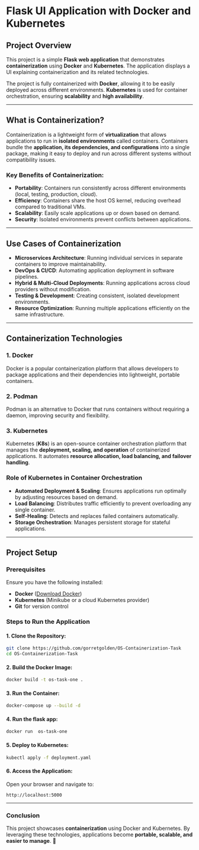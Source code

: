 # Flask UI Application with Docker and Kubernetes

## Project Overview

This project is a simple **Flask web application** that demonstrates **containerization** using **Docker** and **Kubernetes**. The application displays a UI explaining containerization and its related technologies.

The project is fully containerized with **Docker**, allowing it to be easily deployed across different environments. **Kubernetes** is used for container orchestration, ensuring **scalability** and **high availability**.

---

## What is Containerization?

Containerization is a lightweight form of **virtualization** that allows applications to run in **isolated environments** called containers. Containers bundle the **application, its dependencies, and configurations** into a single package, making it easy to deploy and run across different systems without compatibility issues.

### **Key Benefits of Containerization:**

- **Portability**: Containers run consistently across different environments (local, testing, production, cloud).
- **Efficiency**: Containers share the host OS kernel, reducing overhead compared to traditional VMs.
- **Scalability**: Easily scale applications up or down based on demand.
- **Security**: Isolated environments prevent conflicts between applications.

---

## Use Cases of Containerization

- **Microservices Architecture**: Running individual services in separate containers to improve maintainability.
- **DevOps & CI/CD**: Automating application deployment in software pipelines.
- **Hybrid & Multi-Cloud Deployments**: Running applications across cloud providers without modification.
- **Testing & Development**: Creating consistent, isolated development environments.
- **Resource Optimization**: Running multiple applications efficiently on the same infrastructure.

---

## Containerization Technologies

### **1. Docker**
Docker is a popular containerization platform that allows developers to package applications and their dependencies into lightweight, portable containers.

### **2. Podman**
Podman is an alternative to Docker that runs containers without requiring a daemon, improving security and flexibility.

### **3. Kubernetes**
Kubernetes (**K8s**) is an open-source container orchestration platform that manages the **deployment, scaling, and operation** of containerized applications. It automates **resource allocation, load balancing, and failover handling**.

### **Role of Kubernetes in Container Orchestration**

- **Automated Deployment & Scaling**: Ensures applications run optimally by adjusting resources based on demand.
- **Load Balancing**: Distributes traffic efficiently to prevent overloading any single container.
- **Self-Healing**: Detects and replaces failed containers automatically.
- **Storage Orchestration**: Manages persistent storage for stateful applications.

---

## Project Setup

### **Prerequisites**

Ensure you have the following installed:

- **Docker** ([Download Docker](https://www.docker.com/get-started))
- **Kubernetes** (Minikube or a cloud Kubernetes provider)
- **Git** for version control

### **Steps to Run the Application**

#### **1. Clone the Repository:**
```sh
git clone https://github.com/gorretgolden/OS-Containerization-Task
cd OS-Containerization-Task
```

#### **2. Build the Docker Image:**
```sh
docker build -t os-task-one .

```

#### **3. Run the Container:**
```sh
docker-compose up --build -d

```
#### **4. Run the flask app:**
```sh
docker run  os-task-one

```

#### **5. Deploy to Kubernetes:**
```sh
kubectl apply -f deployment.yaml
```

#### **6. Access the Application:**
Open your browser and navigate to:
```
http://localhost:5000
```

---

### **Conclusion**
This project showcases **containerization** using Docker and Kubernetes. By leveraging these technologies, applications become **portable, scalable, and easier to manage**. 🚀

